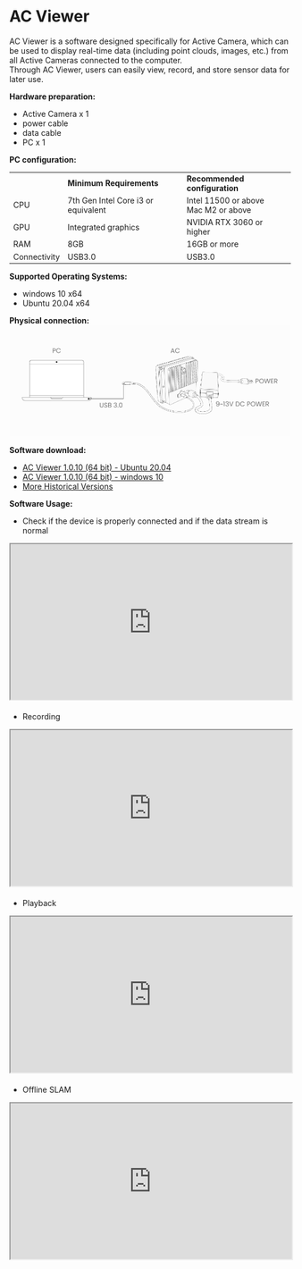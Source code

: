 # AC Viewer  

AC Viewer is a software designed specifically for Active Camera, which can be used to display real-time data (including point clouds, images, etc.) from all Active Cameras connected to the computer.  
Through AC Viewer, users can easily view, record, and store sensor data for later use.


**Hardware preparation:**
- Active Camera x 1
- power cable
- data cable
- PC x 1  


**PC configuration:**
<table class="docutils align-default" style="width: 100%;">
    <tbody>
        <tr class="row-even centered-table-text">
            <td></td>
            <td style="font-weight: bold;">Minimum Requirements</td>
            <td style="font-weight: bold;">Recommended configuration</td>
        </tr>
        <tr class="row-odd centered-table-text">
            <td>CPU</td>
            <td>7th Gen Intel Core i3 or equivalent</td>
            <td>Intel 11500 or above <br> Mac M2 or above</td>
        </tr>
        <tr class="row-even centered-table-text">
            <td>GPU</td>
            <td>Integrated graphics</td>
            <td>NVIDIA RTX 3060 or higher</td>
        </tr>
        <tr class="row-odd centered-table-text">
            <td>RAM</td>
            <td>8GB</td>
            <td>16GB or more</td>
        </tr>
        <tr class="row-even centered-table-text">
            <td>Connectivity</td>
            <td>USB3.0</td>
            <td>USB3.0</td>
        </tr>
    </tbody>
</table>


**Supported Operating Systems:**
- windows 10 x64   
- Ubuntu 20.04 x64  


**Physical connection:**
![图片alt](../image/ac-view.png)  


**Software download:**  
- [AC Viewer 1.0.10 (64 bit) - Ubuntu 20.04](https://cdn.robosense.cn/ACViewer%20Release/AcViewer_Linux_x86_64_release_1.0.10.deb)  
- [AC Viewer 1.0.10 (64 bit) - windows 10](https://cdn.robosense.cn/ACViewer%20Release/AcViewer_Win_x86_64_release_1.0.10.exe)
- [More Historical Versions](https://github.com/RoboSense-Robotics/.github/blob/main/profile/acview_download_link.md)


**Software Usage:**
- Check if the device is properly connected and if the data stream is normal
<div style="margin-bottom: 24px; position:relative; width:100%; padding-top: 55.33%;" class="video-container">
    <iframe src="https://cdn.robosense.cn/AC_wiki/acview_check_en.mp4" allowfullscreen style="position:absolute; top:0; left:0; width:100%; height:100%;"></iframe>
</div>

- Recording
<div style="margin-bottom: 24px; position:relative; width:100%; padding-top: 55.33%;" class="video-container">
    <iframe src="https://cdn.robosense.cn/AC_wiki/acview_collect_en.mp4" allowfullscreen style="position:absolute; top:0; left:0; width:100%; height:100%;"></iframe>
</div>

- Playback
<div style="margin-bottom: 24px; position:relative; width:100%; padding-top: 55.33%;" class="video-container">
    <iframe src="https://cdn.robosense.cn/AC_wiki/acview_replay_en.mp4" allowfullscreen style="position:absolute; top:0; left:0; width:100%; height:100%;"></iframe>
</div>

- Offline SLAM
<div style="margin-bottom: 24px; position:relative; width:100%; padding-top: 55.33%;" class="video-container">
    <iframe src="https://cdn.robosense.cn/AC_wiki/acview_slam_en.mp4" allowfullscreen style="position:absolute; top:0; left:0; width:100%; height:100%;"></iframe>
</div>
